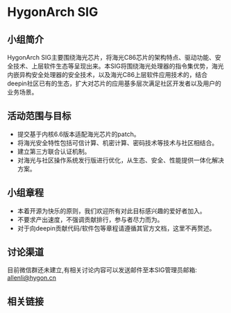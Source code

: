 # HygonArch SIG

## 小组简介

HygonArch SIG主要围绕海光芯片，将海光C86芯片的架构特点、驱动功能、安全技术、上层软件生态等呈现出来。本SIG将围绕海光处理器的指令集优势，海光内嵌异构安全处理器的安全技术，以及海光C86上层软件应用技术的，结合deepin社区已有的生态，扩大对芯片的应用基多层次满足社区开发者以及用户的业务场景。

## 活动范围与目标

* 提交基于内核6.6版本适配海光芯片的patch。
* 将海光安全特性包括可信计算、机密计算、密码技术等技术与社区相结合。
* 建立第三方联合认证机制。
* 对海光与社区操作系统发行版进行优化，从生态、安全、性能提供一体化解决方案。

## 小组章程

* 本着开源为快乐的原则，我们欢迎所有对此目标感兴趣的爱好者加入。
* 不要求产出速度，不强调贡献排行，参与者尽力而为。
* 对于向deepin贡献代码/软件包等章程请遵循其官方文档，这里不再赘述。

## 讨论渠道

目前微信群还未建立,有相关讨论内容可以发送邮件至本SIG管理员邮箱: allenli@hygon.cn

## 相关链接

